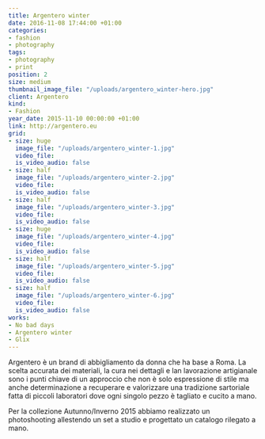 ```yaml
---
title: Argentero winter
date: 2016-11-08 17:44:00 +01:00
categories:
- fashion
- photography
tags:
- photography
- print
position: 2
size: medium
thumbnail_image_file: "/uploads/argentero_winter-hero.jpg"
client: Argentero
kind:
- Fashion
year_date: 2015-11-10 00:00:00 +01:00
link: http://argentero.eu
grid:
- size: huge
  image_file: "/uploads/argentero_winter-1.jpg"
  video_file: 
  is_video_audio: false
- size: half
  image_file: "/uploads/argentero_winter-2.jpg"
  video_file: 
  is_video_audio: false
- size: half
  image_file: "/uploads/argentero_winter-3.jpg"
  video_file: 
  is_video_audio: false
- size: huge
  image_file: "/uploads/argentero_winter-4.jpg"
  video_file: 
  is_video_audio: false
- size: half
  image_file: "/uploads/argentero_winter-5.jpg"
  video_file: 
  is_video_audio: false
- size: half
  image_file: "/uploads/argentero_winter-6.jpg"
  video_file: 
  is_video_audio: false
works:
- No bad days
- Argentero winter
- Glix
---
```


Argentero è un brand di abbigliamento da donna che ha base a Roma.
La scelta accurata dei materiali, la cura nei dettagli e lan lavorazione artigianale sono i punti chiave di un approccio che non è solo espressione di stile ma anche determinazione a recuperare e valorizzare una tradizione sartoriale fatta di piccoli laboratori dove ogni singolo pezzo è tagliato e cucito a mano.

Per la collezione Autunno/Inverno 2015 abbiamo realizzato un photoshooting allestendo un set a studio e progettato un catalogo rilegato a mano.
